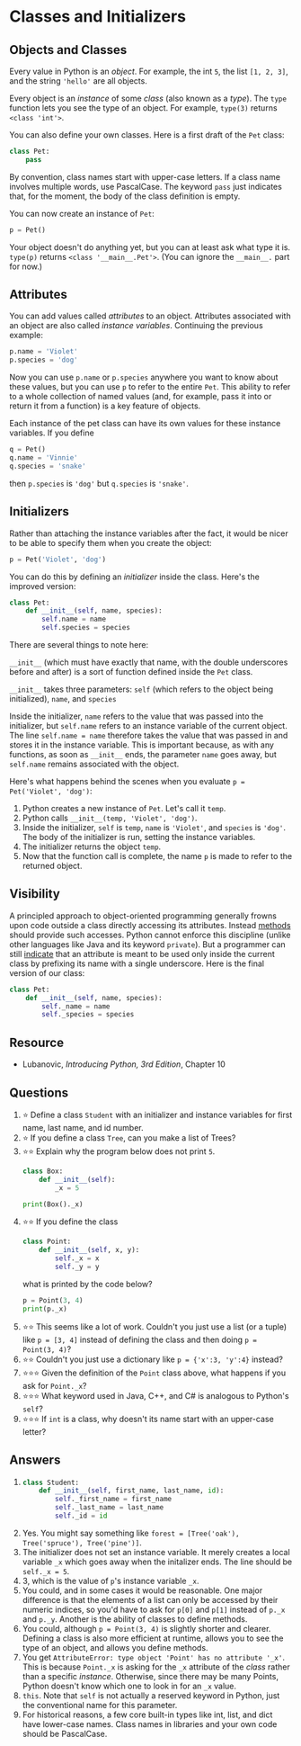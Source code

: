 # Classes and Initializers
## Objects and Classes
Every value in Python is an *object*. For example, the int `5`, the list `[1, 2, 3]`, and the string `'hello'` are all objects.

Every object is an *instance* of some *class* (also known as a *type*). The `type` function lets you see the type of an object. For example, `type(3)` returns `<class 'int'>`.

You can also define your own classes. Here is a first draft of the `Pet` class:
```python
class Pet:
    pass
```

By convention, class names start with upper-case letters. If a class name involves multiple words, use PascalCase. The keyword `pass` just indicates that, for the moment, the body of the class definition is empty.

You can now create an instance of `Pet`:
```python
p = Pet()
```

Your object doesn't do anything yet, but you can at least ask what type it is. `type(p)` returns `<class '__main__.Pet'>`. (You can ignore the `__main__.` part for now.)

## Attributes
You can add values called *attributes* to an object. Attributes associated with an object are also called *instance variables*. Continuing the previous example:
```python
p.name = 'Violet'
p.species = 'dog'
```

Now you can use `p.name` or `p.species` anywhere you want to know about these values, but you can use `p` to refer to the entire `Pet`. This ability to refer to a whole collection of named values (and, for example, pass it into or return it from a function) is a key feature of objects.

Each instance of the pet class can have its own values for these instance variables. If you define
```python
q = Pet()
q.name = 'Vinnie'
q.species = 'snake'
```

then `p.species` is `'dog'` but `q.species` is `'snake'`.

## Initializers
Rather than attaching the instance variables after the fact, it would be nicer to be able to specify them when you create the object:
```python
p = Pet('Violet', 'dog')
```

You can do this by defining an *initializer* inside the class. Here's the improved version:
```python
class Pet:
    def __init__(self, name, species):
        self.name = name
        self.species = species
```

There are several things to note here:

`__init__` (which must have exactly that name, with the double underscores before and after) is a sort of function defined inside the `Pet` class.

`__init__` takes three parameters: `self` (which refers to the object being initialized), `name`, and `species`

Inside the initializer, `name` refers to the value that was passed into the initializer, but `self.name` refers to an instance variable of the current object. The line `self.name = name` therefore takes the value that was passed in and stores it in the instance variable. This is important because, as with any functions, as soon as `__init__` ends, the parameter `name` goes away, but `self.name` remains associated with the object.

Here's what happens behind the scenes when you evaluate `p = Pet('Violet', 'dog')`:
1. Python creates a new instance of `Pet`. Let's call it `temp`.
2. Python calls `__init__(temp, 'Violet', 'dog')`.
3. Inside the initializer, `self` is `temp`, `name` is `'Violet'`, and `species` is `'dog'`. The body of the initializer is run, setting the instance variables.
4. The initializer returns the object `temp`.
5. Now that the function call is complete, the name `p` is made to refer to the returned object.

## Visibility
A principled approach to object-oriented programming generally frowns upon code outside a class directly accessing its attributes. Instead [methods](methods.md) should provide such accesses. Python cannot enforce this discipline (unlike other languages like Java and its keyword `private`). But a programmer can still [indicate](../style/names.md#underscores) that an attribute is meant to be used only inside the current class by prefixing its name with a single underscore. Here is the final version of our class:
```python
class Pet:
    def __init__(self, name, species):
        self._name = name
        self._species = species
```

## Resource
- Lubanovic, *Introducing Python, 3rd Edition*, Chapter 10

## Questions
1. :star: Define a class `Student` with an initializer and instance variables for first name, last name, and id number.
1. :star: If you define a class `Tree`, can you make a list of Trees?
1. :star::star: Explain why the program below does not print `5`.
    ```python
    class Box:
        def __init__(self):
            _x = 5

    print(Box()._x)
    ```
1. :star::star: If you define the class
    ```python
    class Point:
        def __init__(self, x, y):
            self._x = x
            self._y = y
    ```
    what is printed by the code below?
    ```python
    p = Point(3, 4)
    print(p._x)
    ```
1. :star::star: This seems like a lot of work. Couldn't you just use a list (or a tuple) like `p = [3, 4]` instead of defining the class and then doing `p = Point(3, 4)`?
1. :star::star: Couldn't you just use a dictionary like `p = {'x':3, 'y':4}` instead?
1. :star::star::star: Given the definition of the `Point` class above, what happens if you ask for `Point._x`?
1. :star::star::star: What keyword used in Java, C++, and C# is analogous to Python's `self`?
1. :star::star::star: If `int` is a class, why doesn't its name start with an upper-case letter?

## Answers
1.
    ```python
    class Student:
        def __init__(self, first_name, last_name, id):
            self._first_name = first_name
            self._last_name = last_name
            self._id = id
    ```
1. Yes. You might say something like `forest = [Tree('oak'), Tree('spruce'), Tree('pine')]`.
1. The initializer does not set an instance variable. It merely creates a local variable `_x` which goes away when the initalizer ends. The line should be `self._x = 5`.
1. 3, which is the value of `p`'s instance variable `_x`.
1. You could, and in some cases it would be reasonable. One major difference is that the elements of a list can only be accessed by their numeric indices, so you'd have to ask for `p[0]` and `p[1]` instead of `p._x` and `p._y`. Another is the ability of classes to define methods.
1. You could, although `p = Point(3, 4)` is slightly shorter and clearer. Defining a class is also more efficient at runtime, allows you to see the type of an object, and allows you define methods.
1. You get `AttributeError: type object 'Point' has no attribute '_x'`. This is because `Point._x` is asking for the `_x` attribute of the *class* rather than a specific *instance*. Otherwise, since there may be many Points, Python doesn't know which one to look in for an `_x` value.
1. `this`. Note that `self` is not actually a reserved keyword in Python, just the conventional name for this parameter.
1. For historical reasons, a few core built-in types like int, list, and dict have lower-case names. Class names in libraries and your own code should be PascalCase.
